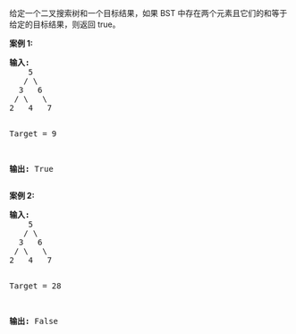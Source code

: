 <html>
 <body>
  <p>
   给定一个二叉搜索树和一个目标结果，如果 BST 中存在两个元素且它们的和等于给定的目标结果，则返回 true。
  </p>
  <p>
   <strong>
    案例 1:
   </strong>
  </p>
  <pre>
<strong>输入:</strong> 
    5
   / \
  3   6
 / \   \
2   4   7

Target = 9

<strong>输出:</strong> True
</pre>
  <p>
  </p>
  <p>
   <strong>
    案例 2:
   </strong>
  </p>
  <pre>
<strong>输入:</strong> 
    5
   / \
  3   6
 / \   \
2   4   7

Target = 28

<strong>输出:</strong> False
</pre>
  <p>
  </p>
 </body>
</html>